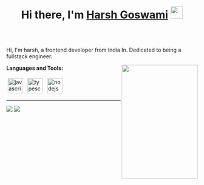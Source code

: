 <h1 align="center">Hi there, I'm <a href="https://its-harsh.netlify.com" target="_blank">Harsh Goswami</a> <img
src="https://github.com/blackcater/blackcater/raw/main/images/Hi.gif" height="32" /></h1>

<br />
<br />

Hi, I'm harsh, a frontend developer from India In. Dedicated to being a fullstack engineer.

<a href="#"><img align="right" src="https://64.media.tumblr.com/38742bc37712846b3817b9ebdf203d68/tumblr_nak68qplvo1qz581wo4_500.gifv" width="200 " height="300" /></a>

**Languages and Tools:**

<p>
<img src="https://github.com/blackcater/blackcater/raw/main/images/logo-javascript.svg" height="40" style="vertical-align:down; margin:4px" alt="javascript">
<img src="https://github.com/blackcater/blackcater/raw/main/images/logo-typescript.svg" height="40" style="vertical-align:down; margin:4px" alt="typescript">
<img src="[https://github.com/blackcater/blackcater/raw/main/images/logo-nodejs.svg](https://img.freepik.com/free-vector/atom-illustration-model-with-electrons-neutron-isolated_1284-53084.jpg?w=826&t=st=1707160286~exp=1707160886~hmac=b654da638780e0a8c2d9d6efe5e958bf418ef3b086a1b826a6641f57be06caff)" height="40" style="vertical-align:down; margin:4px" alt="nodejs">

</p>

<!-- badge_plugin_start -->

---

<a href="https://github.com/blackcater" alt="https://github.com/blackcater"><img src="https://img.shields.io/static/v1?style=for-the-badge&label=CREATED%20BY&message=blackcater&color=000000"></a>
<a href="https://github.com/blackcater/blackcater/blob/main/LICENSE" alt="https://github.com/blackcater/blackcater/blob/main/LICENSE"><img src="https://img.shields.io/static/v1?style=for-the-badge&label=LICENSE&message=MIT&color=000000"></a>

<!-- badge_plugin_end -->
